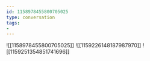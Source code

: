 ```yaml
---
id: 1158978455800705025
type: conversation
tags:
- 
---
```

![[1158978455800705025]]
![[1159226148187987970]]
![[1159251354851741696]]

